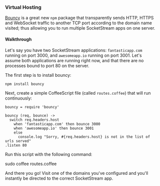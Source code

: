 ### Virtual Hosting

[Bouncy](https://github.com/substack/bouncy) is a great new `npm` package that transparently sends HTTP, HTTPS and WebSocket traffic to another TCP port according to the domain name visited; thus allowing you to run multiple SocketStream apps on one server.

#### Walkthrough

Let's say you have two SocketStream applications: `fantasticapp.com` running on port 3000, and `awesomeapp.io` running on port 3001. Let's assume both applications are running right now, and that there are no processes bound to port 80 on the server.

The first step is to install bouncy:

    npm install bouncy

Next, create a simple CoffeeScript file (called `routes.coffee`) that will run continuously:

``` coffee-script
bouncy = require 'bouncy'

bouncy (req, bounce) ->
  switch req.headers.host
    when 'fantasticapp.com' then bounce 3000
    when 'awesomeapp.io' then bounce 3001
    else
      console.log "Sorry, #{req.headers.host} is not in the list of urls served"
.listen 80
```

Run this script with the following command:

   sudo coffee routes.coffee

And there you go! Visit one of the domains you've configured and you'll instantly be directed to the correct SocketStream app.